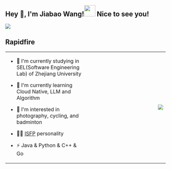 ## Hey 👋, I'm Jiabao Wang!<img src="https://emojis.slackmojis.com/emojis/images/1531849430/4246/blob-sunglasses.gif?1531849430" width="35"/> Nice to see you!


<img src="https://img.shields.io/github/followers/SpongeBob0318?logo=github&label=Followers"> 

## Rapidfire  
<table><tr><td valign="top" width="50%">

- 🔭 I'm currently studying in SEL(Software Engineering Lab) of Zhejiang University

- 🌱 I'm currently learning Cloud Native, LLM and Algorithm  

- 👀 I'm interested in photography, cycling, and badminton

- 👨‍🔬 [ISFP](https://www.16personalities.com/isfp-personality) personality

- ⚡  Java & Python & C++ & Go


</td><td valign="center" width="50%">

<div align="center">
<img src="https://github-readme-stats.vercel.app/api?username=SpongeBob0318&show_icons=true&count_private=true&hide_border=true" align="right"/>
</div>  
</td></tr></table>   



  
